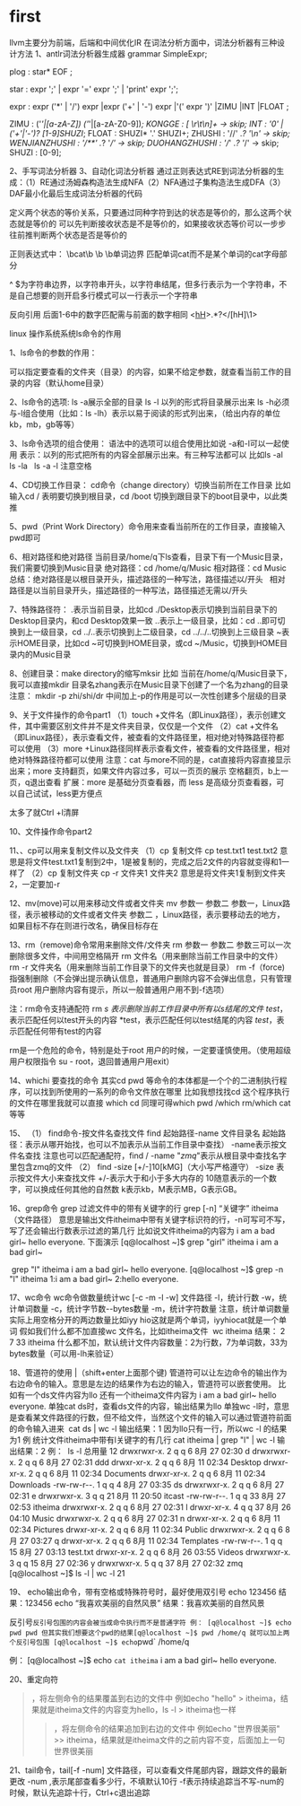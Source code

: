 # first
llvm主要分为前端，后端和中间优化IR
在词法分析方面中，词法分析器有三种设计方法
1、antlr词法分析器生成器
grammar SimpleExpr;

plog : star* EOF ;

star : expr ';'
     | expr '=' expr ';'
     | 'print' expr ';';

expr :  expr ('*' | '/') expr
        |expr ('+' | '-') expr
        |'(' expr ')'
        |ZIMU
        |INT
        |FLOAT
        ;


ZIMU : ('_'|[a-zA-Z]) ('_'|[a-zA-Z0-9])*;
KONGGE : [ \r\t\n]+ -> skip;
INT : '0' | ('+'|'-')? [1-9]SHUZI*;
FLOAT : SHUZI* '.' SHUZI+;
ZHUSHI : '//' .*? '\n' -> skip;
WENJIANZHUSHI : '/**' .*? '*/' -> skip;
DUOHANGZHUSHI : '/*' .*? '*/' -> skip;
SHUZI : [0-9];

2、手写词法分析器
3、自动化词法分析器
通过正则表达式RE到词法分析器的生成：（1）RE通过汤姆森构造法生成NFA（2）NFA通过子集构造法生成DFA（3）DAF最小化最后生成词法分析器的代码

定义两个状态的等价关系，只要通过同种字符到达的状态是等价的，那么这两个状态就是等价的
可以先判断接收状态是不是等价的，如果接收状态等价可以一步步往前推判断两个状态是否是等价的

正则表达式中：
\bcat\b
\b    \b单词边界
匹配单词cat而不是某个单词的cat字母部分

^    $为字符串边界，以字符串开头，以字符串结尾，但多行表示为一个字符串，不是自己想要的则开启多行模式可以一行表示一个字符串

反向引用
后面1-6中的数字匹配需与前面的数字相同
<[hH]([1-6])>.*?<\/[hH]\1>

linux 操作系统系统ls命令的作用

1、ls命令的参数的作用：

可以指定要查看的文件夹（目录）的内容，如果不给定参数，就查看当前工作的目录的内容（默认home目录）

2、ls命令的选项:
ls -a展示全部的目录
ls -l 以列的形式将目录展示出来
ls -h必须与-l组合使用（比如：ls -lh）表示以易于阅读的形式列出来，（给出内存的单位kb，mb，gb等等）

3、ls命令选项的组合使用：
语法中的选项可以组合使用比如说 -a和-l可以一起使用
表示：以列的形式把所有的内容全部展示出来。有三种写法都可以
比如ls -al
       ls -la
       ls -a -l
注意空格


4、CD切换工作目录：
cd命令（change directory）切换当前所在工作目录
比如输入cd / 表明要切换到根目录，cd /boot 切换到跟目录下的boot目录中，以此类推

5、pwd（Print Work Directory）命令用来查看当前所在的工作目录，直接输入pwd即可


6、相对路径和绝对路径
当前目录/home/q下ls查看，目录下有一个Music目录，我们需要切换到Music目录
绝对路径：cd /home/q/Music
相对路径：cd Music
总结：绝对路径是以根目录开头，描述路径的一种写法，路径描述以/开头
          相对路径是以当前目录开头，描述路径的一种写法，路径描述无需以/开头

7、特殊路径符：
.表示当前目录，比如cd ./Desktop表示切换到当前目录下的Desktop目录内，和cd Desktop效果一致
..表示上一级目录，比如：cd ..即可切换到上一级目录，cd ../..表示切换到上二级目录，cd ../../..切换到上三级目录
~表示HOME目录，比如cd ~可切换到HOME目录，或cd ~/Music，切换到HOME目录内的Music目录

8、创建目录：make directory的缩写mksir
比如	当前在/home/q/Music目录下，我可以直接mkdir 目录名zhang表示在Music目录下创建了一个名为zhang的目录
注意：
mkdir -p zhi/shi/dr
中间加上-p的作用是可以一次性创建多个层级的目录


9、关于文件操作的命令part1
（1）touch +文件名（即Linux路径），表示创建文件，其中需要区别文件并不是文件夹目录，仅仅是一个文件
（2）cat +文件名（即Linux路径），表示查看文件，被查看的文件路径里，相对绝对特殊路径符都可以使用
（3）more +Linux路径同样表示查看文件，被查看的文件路径里，相对绝对特殊路径符都可以使用
注意：cat 与more不同的是，cat直接将内容直接显示出来；more 支持翻页，如果文件内容过多，可以一页页的展示
空格翻页，b上一页，q退出查看
扩展：more 是基础分页查看器，而 less 是高级分页查看器，可以自己试试，less更方便点

太多了就Ctrl +l清屏

10、文件操作命令part2


11、、cp可以用来复制文件以及文件夹
（1）cp 复制文件
cp test.txt1 test.txt2  意思是将文件test.txt1复制到2中，1是被复制的，完成之后2文件的内容就变得和1一样了
（2）cp 复制文件夹
cp -r 文件夹1 文件夹2 意思是将文件夹1复制到文件夹2，一定要加-r

12、mv(move)可以用来移动文件或者文件夹
mv 参数一 参数二
参数一，Linux路径，表示被移动的文件或者文件夹
参数二 ，Linux路径，表示要移动去的地方，如果目标不存在则进行改名，确保目标存在


13、rm（remove)命令常用来删除文件/文件夹 rm 参数一 参数二 参数三可以一次删除很多文件，中间用空格隔开
rm 文件名（用来删除当前工作目录中的文件）
rm -r 文件夹名（用来删除当前工作目录下的文件夹也就是目录）
rm -f（force)指强制删除（不会弹出提示确认信息，普通用户删除内容不会弹出信息，只有管理员root 用户删除内容有提示，所以一般普通用户用不到-f选项）

注：rm命令支持通配符 rm  *s 表示删除当前工作目录中所有以s结尾的文件
test*，表示匹配任何以test开头的内容
*test，表示匹配任何以test结尾的内容
*test*，表示匹配任何带有test的内容

rm是一个危险的命令，特别是处于root 用户的时候，一定要谨慎使用。（使用超级用户权限指令 su - root，退回普通用户用exit）


14、whichi 要查找的命令
其实cd pwd 等命令的本体都是一个个的二进制执行程序，可以找到所使用的一系列的命令文件放在哪里
比如我想找找cd 这个程序执行的文件在哪里我就可以直接 which cd
同理可得which pwd /which rm/which cat 等等

15、
（1）
find命令-按文件名查找文件
find 起始路径-name 文件目录名
起始路径：表示从哪开始找，也可以不加表示从当前工作目录中查找）
-name表示按文件名查找
注意也可以匹配通配符，find / -name "*zmq*"表示从根目录中查找名字里包含zmq的文件
（2）
find -size [+/-]10[kMG]（大小写严格遵守）
-size 表示按文件大小来查找文件
+/-表示大于和小于多大内存的
10随意表示的一个数字，可以换成任何其他的自然数
k表示kb，M表示MB，G表示GB。



16、grep命令
grep 过滤文件中的带有关键字的行 grep [-n] “关键字” itheima（文件路径）
意思是输出文件itheima中带有关键字标识符的行，-n可写可不写，写了还会输出行数表示过滤的第几行
比如说文件itheima的内容为
i am a bad girl~
hello everyone.
下面演示
[q@localhost ~]$ grep "girl" itheima
i am a bad girl~

 grep "l" itheima
i am a bad girl~
hello everyone.
[q@localhost ~]$ grep -n "l" itheima
1:i am a bad girl~
2:hello everyone.


17、wc命令
wc命令做数量统计wc [-c -m -l -w] 文件路径
-l，统计行数
-w，统计单词数量
-c，统计字节数--bytes数量
-m，统计字符数量
注意，统计单词数量实际上用空格分开的两边数量比如iyy hio这就是两个单词，iyyhiocat就是一个单词
假如我们什么都不加直接wc 文件名，比如itheima文件
 wc itheima
结果： 2  7 33 itheima
什么都不加，默认统计文件内容数量：2为行数，7为单词数，33为bytes数量（可以用-lh来验证）



18、管道符的使用 |（shift+enter上面那个键)
管道符可以让左边命令的输出作为右边命令的输入。意思是左边的结果作为右边的输入，管道符可以嵌套使用。
比如有一个ds文件内容为llo 还有一个itheima文件内容为
i am a bad girl~
hello everyone.
单独cat ds时，查看ds文件的内容，输出结果为llo
单独wc -l时，意思是查看某文件路径的行数，但不给文件，当然这个文件的输入可以通过管道符前面的命令输入进来
 cat ds | wc -l
输出结果：1
因为llo只有一行，所以wc -l 的结果为1
例
统计文件itheima中带有l关键字的有几行
cat itheima | grep "l" | wc -l
输出结果：2
例：
 ls -l
总用量 12
drwxrwxr-x. 2 q q  6 8月  27 02:30 d
drwxrwxr-x. 2 q q  6 8月  27 02:31 ddd
drwxr-xr-x. 2 q q  6 8月  11 02:34 Desktop
drwxr-xr-x. 2 q q  6 8月  11 02:34 Documents
drwxr-xr-x. 2 q q  6 8月  11 02:34 Downloads
-rw-rw-r--. 1 q q  4 8月  27 03:35 ds
drwxrwxr-x. 2 q q  6 8月  27 02:31 e
drwxrwxr-x. 3 q q 21 8月  11 20:50 itcast
-rw-rw-r--. 1 q q 33 8月  27 02:53 itheima
drwxrwxr-x. 2 q q  6 8月  27 02:31 l
drwxr-xr-x. 4 q q 37 8月  26 04:10 Music
drwxrwxr-x. 2 q q  6 8月  27 02:31 n
drwxr-xr-x. 2 q q  6 8月  11 02:34 Pictures
drwxr-xr-x. 2 q q  6 8月  11 02:34 Public
drwxrwxr-x. 2 q q  6 8月  27 03:27 q
drwxr-xr-x. 2 q q  6 8月  11 02:34 Templates
-rw-rw-r--. 1 q q 15 8月  27 03:13 test.txt
drwxr-xr-x. 2 q q  6 8月  26 03:55 Videos
drwxrwxr-x. 3 q q 15 8月  27 02:36 y
drwxrwxr-x. 5 q q 37 8月  27 02:32 zmq
[q@localhost ~]$ ls -l | wc -l
21

19、
echo输出命令，带有空格或特殊符号时，最好使用双引号
echo 123456
结果：123456
echo “我喜欢美丽的自然风景”
结果：我喜欢美丽的自然风景

反引号`
反引号包围的内容会被当成命令执行而不是普通字符
例：
[q@localhost ~]$ echo pwd
pwd
但其实我们想要这个pwd的结果[q@localhost ~]$ pwd
/home/q
就可以加上两个反引号包围
[q@localhost ~]$ echo `pwd`
/home/q

例：
[q@localhost ~]$ echo `cat itheima`
i am a bad girl~ hello everyone.


20、重定向符
>，将左侧命令的结果覆盖到右边的文件中
例如echo "hello" > itheima，结果就是itheima文件的内容变为hello，ls -l > itheima也一样
>>，将左侧命令的结果追加到右边的文件中
例如echo "世界很美丽" >> itheima，结果就是itheima文件的之前内容不变，后面加上一句世界很美丽

21、tail命令，tail[-f -num] 文件路径，可以查看文件尾部内容，跟踪文件的最新更改
-num ,表示尾部查看多少行，不填默认10行
-f表示持续追踪当不写-num的时候，默认先追踪十行，Ctrl+c退出追踪
